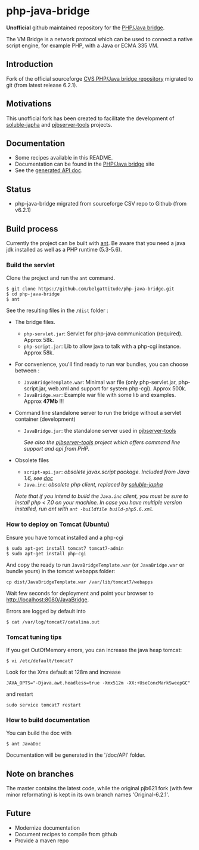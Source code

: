 # php-java-bridge

**Unofficial** github maintained repository for the [PHP/Java bridge](http://php-java-bridge.sourceforge.net/pjb/).

The VM Bridge is a network protocol which can be used to
connect a native script engine, for example PHP, with a Java or ECMA 335 VM.

## Introduction

Fork of the official sourceforge [CVS PHP/Java bridge repository](https://sourceforge.net/p/php-java-bridge/code/) migrated
to git (from latest release 6.2.1).

## Motivations

This unofficial fork has been created to facilitate the development of [soluble-japha](https://github.com/belgattitude/soluble-japha)
and [pjbserver-tools](https://github.com/belgattitude/pjbserver-tools) projects.

## Documentation

- Some recipes available in this README.
- Documentation can be found in the [PHP/Java bridge]((http://php-java-bridge.sourceforge.net/pjb/)) site  
- See the [generated API doc](http://docs.soluble.io/php-java-bridge/api).


## Status

- php-java-bridge migrated from sourceforge CSV repo to Github (from v6.2.1)
 
## Build process   
  
Currently the project can be built with [ant](http://ant.apache.org/). Be aware
that you need a java jdk installed as well as a PHP runtime (5.3-5.6).
  
### Build the servlet 

Clone the project and run the `ant` command.

```console
$ git clone https://github.com/belgattitude/php-java-bridge.git
$ cd php-java-bridge
$ ant
```

See the resulting files in the `/dist` folder :

- The bridge files.

    - `php-servlet.jar`: Servlet for php-java communication (required). Approx 58k. 
    - `php-script.jar`: Lib to allow java to talk with a php-cgi instance. Approx 58k.
        
- For convenience, you'll find ready to run war bundles, you can choose between :
  
    - `JavaBridgeTemplate.war`: Minimal war file (only php-servlet.jar, php-script.jar, web.xml and support for system php-cgi). Approx 500k.   
    - `JavaBridge.war`: Example war file with some lib and examples. Approx **47Mb** !!!        
            

- Command line standalone server to run the bridge without a servlet container (development)
    
    - `JavaBridge.jar`: the standalone server used in [pjbserver-tools](https://github.com/belgattitude/pjbserver-tools)

      *See also the [pjbserver-tools](https://github.com/belgattitude/pjbserver-tools) project which
       offers command line support and api from PHP.*
        
- Obsolete files

    - `script-api.jar`: *obsolete javax.script package. Included from Java 1.6, see [doc](https://docs.oracle.com/javase/7/docs/api/index.html?javax/script/package-summary.html)*
    - `Java.inc`: *obsolete php client, replaced by [soluble-japha](https://github.com/belgattitude/soluble-japha)*

     *Note that if you intend to build the `Java.inc` client, you must be sure to install php < 7.0
     on your machine. In case you have multiple version installed, run ant with `ant -buildfile build-php5.6.xml`.*  

### How to deploy on Tomcat (Ubuntu)

Ensure you have tomcat installed and a php-cgi 

```console
$ sudo apt-get install tomcat7 tomcat7-admin
$ sudo apt-get install php-cgi
```

And copy the ready to run `JavaBridgeTemplate.war` (or `JavaBridge.war` or bundle yours) in the tomcat webapps folder:

```console
cp dist/JavaBridgeTemplate.war /var/lib/tomcat7/webapps
```

Wait few seconds for deployment and point your browser to [http://localhost:8080/JavaBridge](http://localhost:8080/JavaBridgeTemplate).

Errors are logged by default into

```console
$ cat /var/log/tomcat7/catalina.out
```

### Tomcat tuning tips

If you get OutOfMemory errors, you can increase the java heap tomcat:

```console
$ vi /etc/default/tomcat7
```

Look for the Xmx default at 128m and increase 

```
JAVA_OPTS="-Djava.awt.headless=true -Xmx512m -XX:+UseConcMarkSweepGC"
```

and restart

```console
sudo service tomcat7 restart
```

### How to build documentation

You can build the doc with

```console
$ ant JavaDoc
```

Documentation will be generated in the '/doc/API' folder.

## Note on branches
 
The master contains the latest code, while the original pjb621 fork (with few minor reformating) is kept
in its own branch names 'Original-6.2.1'.  

 
## Future

- Modernize documentation
- Document recipes to compile from github
- Provide a maven repo

